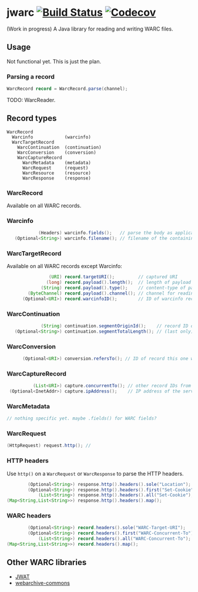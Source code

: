# jwarc [![Build Status](https://travis-ci.com/ato/jwarc.svg?branch=master)](https://travis-ci.com/ato/jwarc) [![Codecov](https://img.shields.io/codecov/c/github/ato/jwarc.svg)](https://codecov.io/gh/ato/jwarc)

(Work in progress) A Java library for reading and writing WARC files.

## Usage

Not functional yet. This is just the plan.

### Parsing a record
```java
WarcRecord record = WarcRecord.parse(channel);
```

TODO: WarcReader.

## Record types

    WarcRecord
      Warcinfo            (warcinfo)
      WarcTargetRecord
        WarcContinuation  (continuation)
        WarcConversion    (conversion)
        WarcCaptureRecord
          WarcMetadata    (metadata)
          WarcRequest     (request)
          WarcResource    (resource)
          WarcResponse    (response)

### WarcRecord

Available on all WARC records.

### Warcinfo

```java
            (Headers) warcinfo.fields();   // parse the body as application/warc-fields
   (Optional<String>) warcinfo.filename(); // filename of the containing WARC
```

### WarcTargetRecord

Available on all WARC records except Warcinfo:

```java
                (URI) record.targetURI();         // captured URI
               (long) record.payload().length();  // length of payload in bytes
             (String) record.payload().type();    // content-type of payload
        (ByteChannel) record.payload().channel(); // channel for reading the payload
      (Optional<URI>) record.warcinfoID();        // ID of warcinfo record when stored separately
```

### WarcContinuation

```java
             (String) continuation.segmentOriginId();    // record ID of first segment
   (Optional<String>) continuation.segmentTotalLength(); // (last only) total length of all segments
```

### WarcConversion

```java
      (Optional<URI>) conversion.refersTo(); // ID of record this one was converted from
```

### WarcCaptureRecord

```java
          (List<URI>) capture.concurrentTo(); // other record IDs from the same capture event
 (Optional<InetAddr>) capture.ipAddress();    // IP address of the server
```

### WarcMetadata

```java
// nothing specific yet. maybe .fields() for WARC fields?
```

### WarcRequest

```java
(HttpRequest) request.http(); //
```

### HTTP headers
 
Use `http()` on a `WarcRequest` or `WarcResponse` to parse the HTTP headers.

```java
        (Optional<String>) response.http().headers().sole("Location");    // throws if multi valued
        (Optional<String>) response.http().headers().first("Set-Cookie"); // first matching header
            (List<String>) response.http().headers().all("Set-Cookie");   // all matching headers
(Map<String,List<String>>) response.http().headers().map();               // multimap of every headers

```

### WARC headers

```java
        (Optional<String>) record.headers().sole("WARC-Target-URI");
        (Optional<String>) record.headers().first("WARC-Concurrent-To");
            (List<String>) record.headers().all("WARC-Concurrent-To");
(Map<String,List<String>>) record.headers().map();
```



## Other WARC libraries

* [JWAT](https://sbforge.org/display/JWAT/JWAT)
* [webarchive-commons](https://github.com/iipc/webarchive-commons)